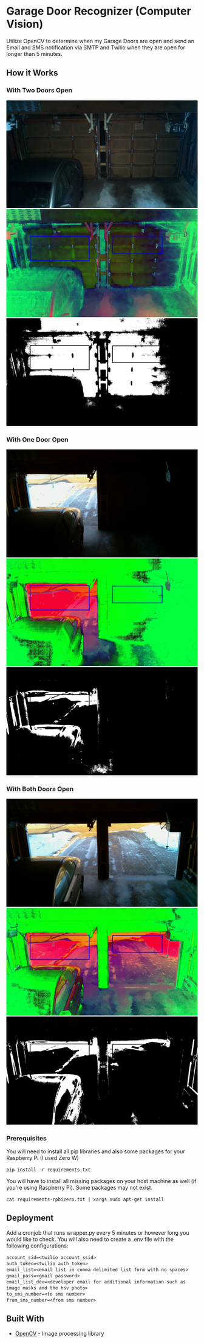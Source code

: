 
# Garage Door Recognizer (Computer Vision)

Utilize OpenCV to determine when my Garage Doors are open and send an Email and SMS notification via SMTP and Twilio when they are open for longer than 5 minutes.

## How it Works

### With Two Doors Open
![Both Doors Closed - Original](README_Photos/BothDoorsClosed/Original_Photo.jpg)
![Both Doors Closed - HSV](README_Photos/BothDoorsClosed/HSV_Photo.jpg)
![Both Doors Closed - Mask](README_Photos/BothDoorsClosed/Mask_Photo.jpg)

### With One Door Open
![One Door Open - Original](README_Photos/OneDoorOpen/Original_Photo.jpg)
![One Door Open - HSV](README_Photos/OneDoorOpen/HSV_Photo.jpg)
![One Door Open - Mask](README_Photos/OneDoorOpen/Mask_Photo.jpg)

### With Both Doors Open
![Both Doors Open - Original](README_Photos/BothDoorsOpen/Original_Photo.jpg)
![Both Doors Open - HSV](README_Photos/BothDoorsOpen/HSV_Photo.jpg)
![Both Doors Open - Mask](README_Photos/BothDoorsOpen/Mask_Photo.jpg)


### Prerequisites

You will need to install all pip libraries and also some packages for your Raspberry Pi (I used Zero W)

```
pip install -r requirements.txt
```

You will have to install all missing packages on your host machine as well (if you're using Raspberry Pi). Some packages may not exist.

```
cat requirements-rpbizero.txt | xargs sudo apt-get install
```

## Deployment

Add a cronjob that runs wrapper.py every 5 minutes or however long you would like to check. You will also need to create a .env file with the following configurations:

```
account_sid=<twilio account_ssid>
auth_token=<twilio auth_token>
email_list=<email list in comma delimited list form with no spaces>
gmail_pass=<gmail password>
email_list_dev=<developer email for additional information such as image masks and the hsv photo>
to_sms_number=<to sms number>
from_sms_number=<from sms number>
```

## Built With

* [OpenCV](https://opencv.org/) - Image processing library
